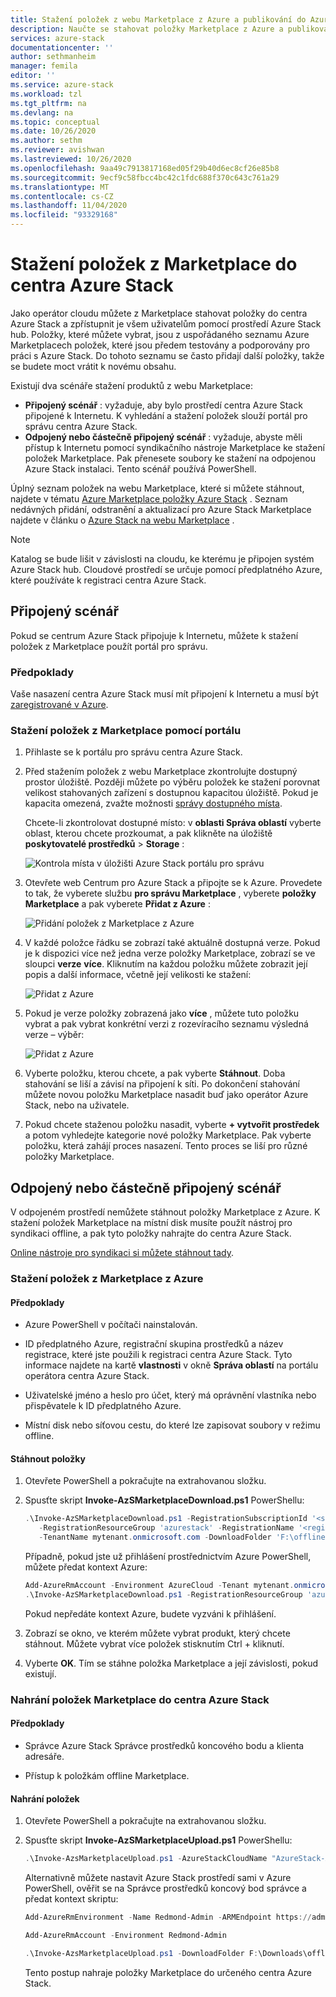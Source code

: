 ```yaml
---
title: Stažení položek z webu Marketplace z Azure a publikování do Azure Stack | Microsoft Docs
description: Naučte se stahovat položky Marketplace z Azure a publikovat na Azure Stack.
services: azure-stack
documentationcenter: ''
author: sethmanheim
manager: femila
editor: ''
ms.service: azure-stack
ms.workload: tzl
ms.tgt_pltfrm: na
ms.devlang: na
ms.topic: conceptual
ms.date: 10/26/2020
ms.author: sethm
ms.reviewer: avishwan
ms.lastreviewed: 10/26/2020
ms.openlocfilehash: 9aa49c7913817168ed05f29b40d6ec8cf26e85b8
ms.sourcegitcommit: 9ecf9c58fbcc4bc42c1fdc688f370c643c761a29
ms.translationtype: MT
ms.contentlocale: cs-CZ
ms.lasthandoff: 11/04/2020
ms.locfileid: "93329168"
---
```

# <a name="download-marketplace-items-to-azure-stack-hub"></a>Stažení položek z Marketplace do centra Azure Stack 

Jako operátor cloudu můžete z Marketplace stahovat položky do centra Azure Stack a zpřístupnit je všem uživatelům pomocí prostředí Azure Stack hub. Položky, které můžete vybrat, jsou z uspořádaného seznamu Azure Marketplacech položek, které jsou předem testovány a podporovány pro práci s Azure Stack. Do tohoto seznamu se často přidají další položky, takže se budete moct vrátit k novému obsahu.

Existují dva scénáře stažení produktů z webu Marketplace:

- **Připojený scénář** : vyžaduje, aby bylo prostředí centra Azure Stack připojené k Internetu. K vyhledání a stažení položek slouží portál pro správu centra Azure Stack.
- **Odpojený nebo částečně připojený scénář** : vyžaduje, abyste měli přístup k Internetu pomocí syndikačního nástroje Marketplace ke stažení položek Marketplace. Pak přenesete soubory ke stažení na odpojenou Azure Stack instalaci. Tento scénář používá PowerShell.

Úplný seznam položek na webu Marketplace, které si můžete stáhnout, najdete v tématu [Azure Marketplace položky Azure Stack](../../operator/azure-stack-marketplace-azure-items.md) . Seznam nedávných přidání, odstranění a aktualizací pro Azure Stack Marketplace najdete v článku o [Azure Stack na webu Marketplace](../../operator/azure-stack-marketplace-changes.md) .

> [!NOTE]
> Katalog se bude lišit v závislosti na cloudu, ke kterému je připojen systém Azure Stack hub. Cloudové prostředí se určuje pomocí předplatného Azure, které používáte k registraci centra Azure Stack.

## <a name="connected-scenario"></a>Připojený scénář

Pokud se centrum Azure Stack připojuje k Internetu, můžete k stažení položek z Marketplace použít portál pro správu.

### <a name="prerequisites"></a>Předpoklady

Vaše nasazení centra Azure Stack musí mít připojení k Internetu a musí být [zaregistrované v Azure](registration-tzl.md).

### <a name="use-the-portal-to-download-marketplace-items"></a>Stažení položek z Marketplace pomocí portálu

1. Přihlaste se k portálu pro správu centra Azure Stack.

2. Před stažením položek z webu Marketplace zkontrolujte dostupný prostor úložiště. Později můžete po výběru položek ke stažení porovnat velikost stahovaných zařízení s dostupnou kapacitou úložiště. Pokud je kapacita omezená, zvažte možnosti [správy dostupného místa](../../operator/azure-stack-manage-storage-shares.md#manage-available-space).

   Chcete-li zkontrolovat dostupné místo: v **oblasti Správa oblastí** vyberte oblast, kterou chcete prozkoumat, a pak klikněte na úložiště **poskytovatelé prostředků**  >  **Storage** :

   ![Kontrola místa v úložišti Azure Stack portálu pro správu](media/azure-stack-download-azure-marketplace-item-tzl/storage.png)

3. Otevřete web Centrum pro Azure Stack a připojte se k Azure. Provedete to tak, že vyberete službu **pro správu Marketplace** , vyberete **položky Marketplace** a pak vyberete **Přidat z Azure** :

   ![Přidání položek z Marketplace z Azure](media/azure-stack-download-azure-marketplace-item-tzl/marketplace.png)

4. V každé položce řádku se zobrazí také aktuálně dostupná verze. Pokud je k dispozici více než jedna verze položky Marketplace, zobrazí se ve sloupci **verze** **více**. Kliknutím na každou položku můžete zobrazit její popis a další informace, včetně její velikosti ke stažení:

   ![Přidat z Azure](media/azure-stack-download-azure-marketplace-item-tzl/add-from-azure-1.png)

5. Pokud je verze položky zobrazená jako **více** , můžete tuto položku vybrat a pak vybrat konkrétní verzi z rozevíracího seznamu výsledná verze – výběr:

   ![Přidat z Azure](media/azure-stack-download-azure-marketplace-item-tzl/add-from-azure-3.png)

6. Vyberte položku, kterou chcete, a pak vyberte **Stáhnout**. Doba stahování se liší a závisí na připojení k síti. Po dokončení stahování můžete novou položku Marketplace nasadit buď jako operátor Azure Stack, nebo na uživatele.

7. Pokud chcete staženou položku nasadit, vyberte **+ vytvořit prostředek** a potom vyhledejte kategorie nové položky Marketplace. Pak vyberte položku, která zahájí proces nasazení. Tento proces se liší pro různé položky Marketplace.

## <a name="disconnected-or-a-partially-connected-scenario"></a>Odpojený nebo částečně připojený scénář

V odpojeném prostředí nemůžete stáhnout položky Marketplace z Azure. K stažení položek Marketplace na místní disk musíte použít nástroj pro syndikaci offline, a pak tyto položky nahrajte do centra Azure Stack.

[Online nástroje pro syndikaci si můžete stáhnout tady](https://aka.ms/azsSyndicationtool).

### <a name="download-marketplace-items-from-azure"></a>Stažení položek z Marketplace z Azure

#### <a name="prerequisites"></a>Předpoklady

- Azure PowerShell v počítači nainstalován.

- ID předplatného Azure, registrační skupina prostředků a název registrace, které jste použili k registraci centra Azure Stack. Tyto informace najdete na kartě **vlastnosti** v okně **Správa oblastí** na portálu operátora centra Azure Stack.

- Uživatelské jméno a heslo pro účet, který má oprávnění vlastníka nebo přispěvatele k ID předplatného Azure.

- Místní disk nebo síťovou cestu, do které lze zapisovat soubory v režimu offline.

#### <a name="download-items"></a>Stáhnout položky

1. Otevřete PowerShell a pokračujte na extrahovanou složku.

2. Spusťte skript **Invoke-AzSMarketplaceDownload.ps1** PowerShellu:

    ```powershell
    .\Invoke-AzSMarketplaceDownload.ps1 -RegistrationSubscriptionId '<subscription ID>' ` 
       -RegistrationResourceGroup 'azurestack' -RegistrationName '<registration name>' `
       -TenantName mytenant.onmicrosoft.com -DownloadFolder 'F:\offlineSyndication'
    ```

    Případně, pokud jste už přihlášení prostřednictvím Azure PowerShell, můžete předat kontext Azure:

    ```powershell
    Add-AzureRmAccount -Environment AzureCloud -Tenant mytenant.onmicrosoft.com 
    .\Invoke-AzSMarketplaceDownload.ps1 -RegistrationResourceGroup 'azurestack' -RegistrationName '<registration name>' -DownloadFolder 'F:\offlineSyndication' -AzureContext $(Get-AzureRMContext)
    ```

    Pokud nepředáte kontext Azure, budete vyzváni k přihlášení.

3. Zobrazí se okno, ve kterém můžete vybrat produkt, který chcete stáhnout. Můžete vybrat více položek stisknutím Ctrl + kliknutí.

4. Vyberte **OK**. Tím se stáhne položka Marketplace a její závislosti, pokud existují.

### <a name="upload-marketplace-items-to-azure-stack-hub"></a>Nahrání položek Marketplace do centra Azure Stack

#### <a name="prerequisites"></a>Předpoklady

- Správce Azure Stack Správce prostředků koncového bodu a klienta adresáře.

- Přístup k položkám offline Marketplace.

#### <a name="upload-items"></a>Nahrání položek

1. Otevřete PowerShell a pokračujte na extrahovanou složku.

2. Spusťte skript **Invoke-AzSMarketplaceUpload.ps1** PowerShellu:

    ```powershell
    .\Invoke-AzsMarketplaceUpload.ps1 -AzureStackCloudName "AzureStack-Admin" -AzureStackAdminARMEndpoint https://adminmanagement.<region>.<fqdn> -TenantName mytenant.onmicrosoft.com -DownloadFolder F:\offlineSyndication
    ```

    Alternativně můžete nastavit Azure Stack prostředí sami v Azure PowerShell, ověřit se na Správce prostředků koncový bod správce a předat kontext skriptu:

    ```powershell
    Add-AzureRmEnvironment -Name Redmond-Admin -ARMEndpoint https://adminmanagement.redmond.azurestack.corp.microsoft.com

    Add-AzureRmAccount -Environment Redmond-Admin

    .\Invoke-AzsMarketplaceUpload.ps1 -DownloadFolder F:\Downloads\offlining -AzureContext $(Get-AzureRmContext)
    ```

    Tento postup nahraje položky Marketplace do určeného centra Azure Stack.
